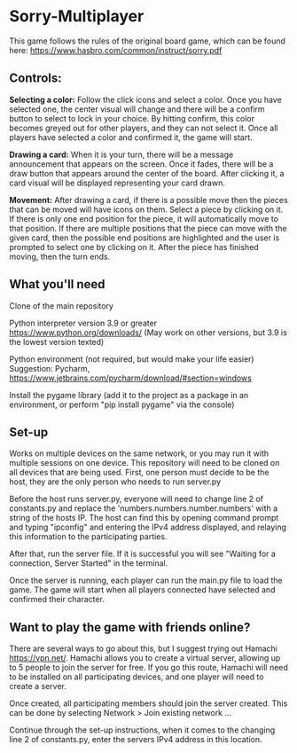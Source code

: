 # Sorry-Multiplayer

This game follows the rules of the original board game, which can be found here: https://www.hasbro.com/common/instruct/sorry.pdf

## Controls:
**Selecting a color:** Follow the click icons and select a color. Once you have selected one, the center visual will change and there will be a confirm button to select to lock in your choice. By hitting confirm, this color becomes greyed out for other players, and they can not select it. Once all players have selected a color and confirmed it, the game will start.

**Drawing a card:** When it is your turn, there will be a message announcement that appears on the screen. Once it fades, there will be a draw button that appears around the center of the board. After clicking it, a card visual will be displayed representing your card drawn. 

**Movement:** After drawing a card, if there is a possible move then the pieces that can be moved will have icons on them. Select a piece by clicking on it. If there is only one end position for the piece, it will automatically move to that position. If there are multiple positions that the piece can move with the given card, then the possible end positions are highlighted and the user is prompted to select one by clicking on it. After the piece has finished moving, then the turn ends.

## What you'll need
Clone of the main repository

Python interpreter version 3.9 or greater https://www.python.org/downloads/ (May work on other versions, but 3.9 is the lowest version texted)

Python environment (not required, but would make your life easier) Suggestion: Pycharm, https://www.jetbrains.com/pycharm/download/#section=windows

Install the pygame library (add it to the project as a package in an environment, or perform "pip install pygame" via the console)

## Set-up
Works on multiple devices on the same network, or you may run it with multiple sessions on one device. This repository will need to be cloned on all devices that are being used. First, one person must decide to be the host, they are the only person who needs to run server.py

Before the host runs server.py, everyone will need to change line 2 of constants.py and replace the 'numbers.numbers.number.numbers' with a string of the hosts IP. The host can find this by opening command prompt and typing "ipconfig" and entering the IPv4 address displayed, and relaying this information to the participating parties.

After that, run the server file. If it is successful you will see "Waiting for a connection, Server Started" in the terminal.

Once the server is running, each player can run the main.py file to load the game. The game will start when all players connected have selected and confirmed their character.

## Want to play the game with friends online?
There are several ways to go about this, but I suggest trying out Hamachi https://vpn.net/. Hamachi allows you to create a virtual server, allowing up to 5 people to join the server for free. If you go this route, Hamachi will need to be installed on all participating devices, and one player will need to create a server.

Once created, all participating members should join the server created. This can be done by selecting Network > Join existing network ...

Continue through the set-up instructions, when it comes to the changing line 2 of constants.py, enter the servers IPv4 address in this location.
